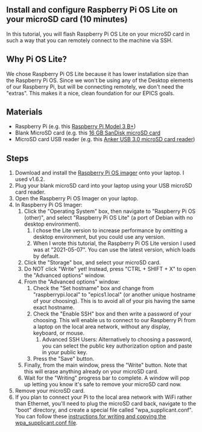 ## Install and configure Raspberry Pi OS Lite on your microSD card (10 minutes)
In this tutorial, you will flash Raspberry Pi OS Lite on your microSD card in such a way that you can remotely connect to the machine via SSH.

## Why Pi OS Lite?
We chose Raspberry Pi OS Lite because it has lower installation size than the Raspberry Pi OS. Since we won't be using any of the Desktop elements of our Raspberry Pi, but will be connecting remotely, we don't need the "extras". This makes it a nice, clean foundation for our EPICS goals.

## Materials
* Raspberry Pi (e.g. this [Raspberry Pi Model 3 B+](https://www.raspberrypi.com/products/raspberry-pi-3-model-b-plus/))
* Blank MicroSD card (e.g. this [16 GB SanDisk microSD card](https://www.amazon.com/SanDisk-Ultra-SDSQUNS-016G-GN3MN-UHS-I-microSDHC/dp/B074B4P7KD/ref=sr_1_4?dchild=1&keywords=micro+sd+card+16gb&qid=1634232331&s=electronics&sr=1-4)
* MicroSD card USB reader (e.g. this [Anker USB 3.0 microSD card reader](https://www.raspberrypi.com/software/))

## Steps
1. Download and install the [Raspberry Pi OS imager](https://www.raspberrypi.com/software/) onto your laptop. I used v1.6.2.
1. Plug your blank microSD card into your laptop using your USB microSD card reader.
1. Open the Raspberry Pi OS Imager on your laptop.
1. In Raspberry Pi OS Imager:
    1. Click the "Operating System" box, then navigate to "Raspberry Pi OS (other)", and select "Raspberry Pi OS Lite" (a port of Debian with no desktop environment).
        1. I chose the Lite version to increase performance by omitting a desktop environment, but you could use any version.
        1. When I wrote this tutorial, the Raspberry Pi OS Lite version I used was at "2021-05-07". You can use the latest version, which loads by default.
    1. Click the "Storage" box, and select your microSD card.
    1. Do NOT click "Write" yet! Instead, press "CTRL + SHIFT + X" to open the "Advanced options" window.
    1. From the "Advanced options" window:
        1. Check the "Set hostname" box and change from "raspberrypi.local" to "epics1.local" (or another unique hostname of your choosing). This is to avoid all of your pis having the same exact hostname.
        1. Check the "Enable SSH" box and then write a password of your choosing. This will enable us to connect to our Raspberry Pi from a laptop on the local area network, without any display, keyboard, or mouse.
            1. Advanced SSH Users: Alternatively to choosing a password, you can select the public key authorization option and paste in your public key.
        1. Press the "Save" button.
    1. Finally, from the main window, press the "Write" button. Note that this will erase anything already on your microSD card.
    1. Wait for the "Writing" progress bar to complete. A window will pop up letting you know it's safe to remove your microSD card now.
1. Remove your microSD card.
1. If you plan to connect your Pi to the local area network with WiFi rather than Ethernet, you'll need to plug the microSD card back, navigate to the "boot" directory, and create a special file called "wpa_supplicant.conf". You can follow these [instructions for writing and copying the wpa_supplicant.conf file](https://linuxhint.com/rasperberry_pi_wifi_wpa_supplicant/).
